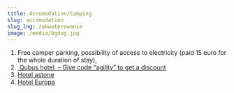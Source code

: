 ```yaml
---
title: Accomodation/Camping
slug: accomodation
slug_lng: zakwaterowanie
image: /media/bgdog.jpg
---
```



1. Free camper parking, possibility of access to electricity (paid 15 euro for the whole duration of stay),
2. [ Qubus hotel  – Give code “agility” to get a discount](https://www.qubushotel.com/en/hotel-legnica)
3. [Hotel astone](https://hotelastone.pl/)
4. [Hotel Europa](https://lubin-hoteleuropa.eu/)